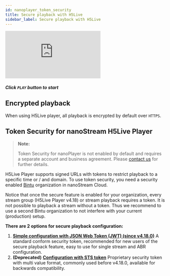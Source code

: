 ```yaml
---
id: nanoplayer_token_security
title: Secure playback with H5Live
sidebar_label: Secure playback with H5Live
---
```


<div class="video-wrap">
    <div class="video-container">
        <iframe src="https://www.youtube.com/embed/nOmcvcgr6UI" frameborder="0" allowfullscreen></iframe>
    </div>
</div>

##### *Click `PLAY` button to start*

## Encrypted playback

When using H5Live player, all playback is encrypted by default over `HTTPS`.

## Token Security for nanoStream H5Live Player

> **Note:**
>
> Token Security for nanoPlayer is not enabled by default and requires a separate account and business agreement.
> Please [contact us](https://www.nanocosmos.de/support) for further details.

H5Live Player supports signed URLs with tokens to restrict playback to a specific time or / and domain. To use token security, you need a security enabled [Bintu](../cloud/bintu_api.md) organization in nanoStream Cloud.

Notice that once the secure feature is enabled for your organization, every stream group (H5Live Player v4.18) or stream playback requires a token. It is not possible to playback a stream without a token.
Thus we recommend to use a second Bintu organization to not interfere with your current (production) setup.

**There are 2 options for secure playback configuration:**

 1. [**Simple configuration with JSON Web Token (JWT) (since v4.18.0)**](nanoplayer_security_jwt.md)
    A standard conform security token, recommended for new users of the secure playback feature, easy to use for single stream and ABR configuration.
 2. **(Deprecated)** [**Configuration with STS token**](nanoplayer_security_sts.md)
    Proprietary security token with multi value format, commonly used before v4.18.0, available for backwards compatibility.
